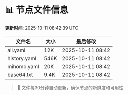 # 📊 节点文件信息

**更新时间**: 2025-10-11 08:42:39 UTC

| 文件名 | 大小 | 最后修改 |
|--------|------|----------|
| all.yaml | 12K | 2025-10-11 08:42 |
| history.yaml | 546K | 2025-10-11 08:42 |
| mihomo.yaml | 20K | 2025-10-11 08:42 |
| base64.txt | 9.4K | 2025-10-11 08:42 |

> 🔄 文件每30分钟自动更新，确保节点的新鲜度和可用性
